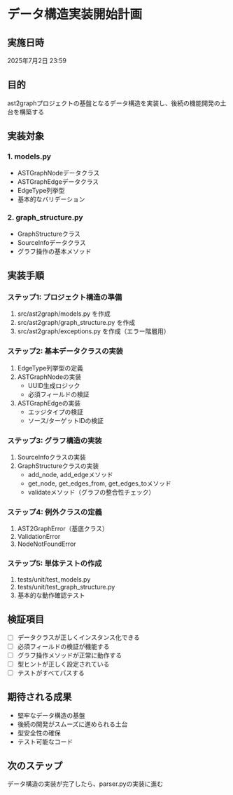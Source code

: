 # データ構造実装開始計画

## 実施日時
2025年7月2日 23:59

## 目的
ast2graphプロジェクトの基盤となるデータ構造を実装し、後続の機能開発の土台を構築する

## 実装対象
### 1. models.py
- ASTGraphNodeデータクラス
- ASTGraphEdgeデータクラス
- EdgeType列挙型
- 基本的なバリデーション

### 2. graph_structure.py
- GraphStructureクラス
- SourceInfoデータクラス
- グラフ操作の基本メソッド

## 実装手順

### ステップ1: プロジェクト構造の準備
1. src/ast2graph/models.py を作成
2. src/ast2graph/graph_structure.py を作成
3. src/ast2graph/exceptions.py を作成（エラー階層用）

### ステップ2: 基本データクラスの実装
1. EdgeType列挙型の定義
2. ASTGraphNodeの実装
   - UUID生成ロジック
   - 必須フィールドの検証
3. ASTGraphEdgeの実装
   - エッジタイプの検証
   - ソース/ターゲットIDの検証

### ステップ3: グラフ構造の実装
1. SourceInfoクラスの実装
2. GraphStructureクラスの実装
   - add_node, add_edgeメソッド
   - get_node, get_edges_from, get_edges_toメソッド
   - validateメソッド（グラフの整合性チェック）

### ステップ4: 例外クラスの定義
1. AST2GraphError（基底クラス）
2. ValidationError
3. NodeNotFoundError

### ステップ5: 単体テストの作成
1. tests/unit/test_models.py
2. tests/unit/test_graph_structure.py
3. 基本的な動作確認テスト

## 検証項目
- [ ] データクラスが正しくインスタンス化できる
- [ ] 必須フィールドの検証が機能する
- [ ] グラフ操作メソッドが正常に動作する
- [ ] 型ヒントが正しく設定されている
- [ ] テストがすべてパスする

## 期待される成果
- 堅牢なデータ構造の基盤
- 後続の開発がスムーズに進められる土台
- 型安全性の確保
- テスト可能なコード

## 次のステップ
データ構造の実装が完了したら、parser.pyの実装に進む